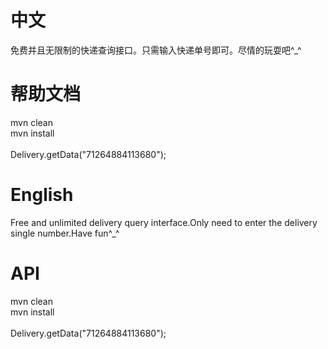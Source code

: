 # 中文
免费并且无限制的快递查询接口。只需输入快递单号即可。尽情的玩耍吧^_^
# 帮助文档
mvn clean<br />
mvn install<br /><br />
Delivery.getData("71264884113680");<br />
# English
Free and unlimited delivery query interface.Only need to enter the delivery single number.Have fun^_^
# API
mvn clean<br />
mvn install<br /><br />
Delivery.getData("71264884113680");<br />
